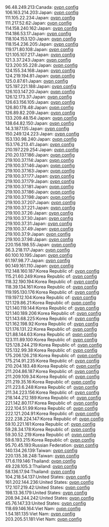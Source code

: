 96.48.249.213:Canada: [ovpn config](vpn/96_48_249_213.ovpn)  
106.163.214.203:Japan: [ovpn config](vpn/106_163_214_203.ovpn)  
111.105.22.234:Japan: [ovpn config](vpn/111_105_22_234.ovpn)  
111.217.52.62:Japan: [ovpn config](vpn/111_217_52_62.ovpn)  
114.158.240.162:Japan: [ovpn config](vpn/114_158_240_162.ovpn)  
114.186.53.17:Japan: [ovpn config](vpn/114_186_53_17.ovpn)  
118.104.153.120:Japan: [ovpn config](vpn/118_104_153_120.ovpn)  
118.154.236.205:Japan: [ovpn config](vpn/118_154_236_205.ovpn)  
119.171.80.108:Japan: [ovpn config](vpn/119_171_80_108.ovpn)  
121.105.107.217:Japan: [ovpn config](vpn/121_105_107_217.ovpn)  
121.3.37.243:Japan: [ovpn config](vpn/121_3_37_243.ovpn)  
123.200.55.228:Japan: [ovpn config](vpn/123_200_55_228.ovpn)  
124.155.34.168:Japan: [ovpn config](vpn/124_155_34_168.ovpn)  
124.219.194.81:Japan: [ovpn config](vpn/124_219_194_81.ovpn)  
125.0.87.61:Japan: [ovpn config](vpn/125_0_87_61.ovpn)  
125.197.221.188:Japan: [ovpn config](vpn/125_197_221_188.ovpn)  
126.103.147.20:Japan: [ovpn config](vpn/126_103_147_20.ovpn)  
126.12.173.37:Japan: [ovpn config](vpn/126_12_173_37.ovpn)  
126.63.156.105:Japan: [ovpn config](vpn/126_63_156_105.ovpn)  
126.80.178.48:Japan: [ovpn config](vpn/126_80_178_48.ovpn)  
126.89.82.209:Japan: [ovpn config](vpn/126_89_82_209.ovpn)  
133.209.48.154:Japan: [ovpn config](vpn/133_209_48_154.ovpn)  
138.64.82.150:Japan: [ovpn config](vpn/138_64_82_150.ovpn)  
14.3.187.135:Japan: [ovpn config](vpn/14_3_187_135.ovpn)  
150.249.124.223:Japan: [ovpn config](vpn/150_249_124_223.ovpn)  
153.130.98.240:Japan: [ovpn config](vpn/153_130_98_240.ovpn)  
153.176.213.41:Japan: [ovpn config](vpn/153_176_213_41.ovpn)  
210.197.229.254:Japan: [ovpn config](vpn/210_197_229_254.ovpn)  
210.20.137.186:Japan: [ovpn config](vpn/210_20_137_186.ovpn)  
219.100.37.114:Japan: [ovpn config](vpn/219_100_37_114.ovpn)  
219.100.37.146:Japan: [ovpn config](vpn/219_100_37_146.ovpn)  
219.100.37.163:Japan: [ovpn config](vpn/219_100_37_163.ovpn)  
219.100.37.177:Japan: [ovpn config](vpn/219_100_37_177.ovpn)  
219.100.37.179:Japan: [ovpn config](vpn/219_100_37_179.ovpn)  
219.100.37.181:Japan: [ovpn config](vpn/219_100_37_181.ovpn)  
219.100.37.186:Japan: [ovpn config](vpn/219_100_37_186.ovpn)  
219.100.37.198:Japan: [ovpn config](vpn/219_100_37_198.ovpn)  
219.100.37.207:Japan: [ovpn config](vpn/219_100_37_207.ovpn)  
219.100.37.221:Japan: [ovpn config](vpn/219_100_37_221.ovpn)  
219.100.37.26:Japan: [ovpn config](vpn/219_100_37_26.ovpn)  
219.100.37.30:Japan: [ovpn config](vpn/219_100_37_30.ovpn)  
219.100.37.31:Japan: [ovpn config](vpn/219_100_37_31.ovpn)  
219.100.37.49:Japan: [ovpn config](vpn/219_100_37_49.ovpn)  
219.100.37.9:Japan: [ovpn config](vpn/219_100_37_9.ovpn)  
219.100.37.98:Japan: [ovpn config](vpn/219_100_37_98.ovpn)  
220.156.198.55:Japan: [ovpn config](vpn/220_156_198_55.ovpn)  
36.3.218.117:Japan: [ovpn config](vpn/36_3_218_117.ovpn)  
60.100.10.195:Japan: [ovpn config](vpn/60_100_10_195.ovpn)  
61.197.98.77:Japan: [ovpn config](vpn/61_197_98_77.ovpn)  
90.149.161.110:Japan: [ovpn config](vpn/90_149_161_110.ovpn)  
112.148.160.187:Korea Republic of: [ovpn config](vpn/112_148_160_187.ovpn)  
115.21.60.249:Korea Republic of: [ovpn config](vpn/115_21_60_249.ovpn)  
118.32.190.194:Korea Republic of: [ovpn config](vpn/118_32_190_194.ovpn)  
118.39.134.161:Korea Republic of: [ovpn config](vpn/118_39_134_161.ovpn)  
119.195.130.176:Korea Republic of: [ovpn config](vpn/119_195_130_176.ovpn)  
119.197.12.104:Korea Republic of: [ovpn config](vpn/119_197_12_104.ovpn)  
121.129.86.21:Korea Republic of: [ovpn config](vpn/121_129_86_21.ovpn)  
121.140.119.144:Korea Republic of: [ovpn config](vpn/121_140_119_144.ovpn)  
121.140.189.206:Korea Republic of: [ovpn config](vpn/121_140_189_206.ovpn)  
121.143.68.225:Korea Republic of: [ovpn config](vpn/121_143_68_225.ovpn)  
121.162.198.92:Korea Republic of: [ovpn config](vpn/121_162_198_92.ovpn)  
121.176.131.22:Korea Republic of: [ovpn config](vpn/121_176_131_22.ovpn)  
121.88.144.63:Korea Republic of: [ovpn config](vpn/121_88_144_63.ovpn)  
123.111.89.100:Korea Republic of: [ovpn config](vpn/123_111_89_100.ovpn)  
125.128.244.219:Korea Republic of: [ovpn config](vpn/125_128_244_219.ovpn)  
125.132.99.38:Korea Republic of: [ovpn config](vpn/125_132_99_38.ovpn)  
175.206.126.218:Korea Republic of: [ovpn config](vpn/175_206_126_218.ovpn)  
175.214.91.235:Korea Republic of: [ovpn config](vpn/175_214_91_235.ovpn)  
210.204.183.48:Korea Republic of: [ovpn config](vpn/210_204_183_48.ovpn)  
211.204.86.187:Korea Republic of: [ovpn config](vpn/211_204_86_187.ovpn)  
211.209.109.34:Korea Republic of: [ovpn config](vpn/211_209_109_34.ovpn)  
211.219.35.16:Korea Republic of: [ovpn config](vpn/211_219_35_16.ovpn)  
211.223.6.248:Korea Republic of: [ovpn config](vpn/211_223_6_248.ovpn)  
211.34.223.156:Korea Republic of: [ovpn config](vpn/211_34_223_156.ovpn)  
218.144.212.189:Korea Republic of: [ovpn config](vpn/218_144_212_189.ovpn)  
221.142.80.117:Korea Republic of: [ovpn config](vpn/221_142_80_117.ovpn)  
222.104.51.99:Korea Republic of: [ovpn config](vpn/222_104_51_99.ovpn)  
222.121.204.91:Korea Republic of: [ovpn config](vpn/222_121_204_91.ovpn)  
222.238.224.147:Korea Republic of: [ovpn config](vpn/222_238_224_147.ovpn)  
59.10.221.161:Korea Republic of: [ovpn config](vpn/59_10_221_161.ovpn)  
59.28.34.178:Korea Republic of: [ovpn config](vpn/59_28_34_178.ovpn)  
59.30.52.219:Korea Republic of: [ovpn config](vpn/59_30_52_219.ovpn)  
59.6.193.215:Korea Republic of: [ovpn config](vpn/59_6_193_215.ovpn)  
95.70.45.193:Russian Federation: [ovpn config](vpn/95_70_45_193.ovpn)  
140.134.26.139:Taiwan: [ovpn config](vpn/140_134_26_139.ovpn)  
220.135.38.248:Taiwan: [ovpn config](vpn/220_135_38_248.ovpn)  
171.6.119.146:Thailand: [ovpn config](vpn/171_6_119_146.ovpn)  
49.228.105.3:Thailand: [ovpn config](vpn/49_228_105_3.ovpn)  
58.136.17.94:Thailand: [ovpn config](vpn/58_136_17_94.ovpn)  
104.218.54.137:United States: [ovpn config](vpn/104_218_54_137.ovpn)  
161.202.144.236:United States: [ovpn config](vpn/161_202_144_236.ovpn)  
172.107.219.42:United States: [ovpn config](vpn/172_107_219_42.ovpn)  
198.13.36.179:United States: [ovpn config](vpn/198_13_36_179.ovpn)  
208.94.244.242:United States: [ovpn config](vpn/208_94_244_242.ovpn)  
45.76.147.33:United States: [ovpn config](vpn/45_76_147_33.ovpn)  
118.69.146.164:Viet Nam: [ovpn config](vpn/118_69_146_164.ovpn)  
1.54.181.135:Viet Nam: [ovpn config](vpn/1_54_181_135.ovpn)  
203.205.51.181:Viet Nam: [ovpn config](vpn/203_205_51_181.ovpn)  
